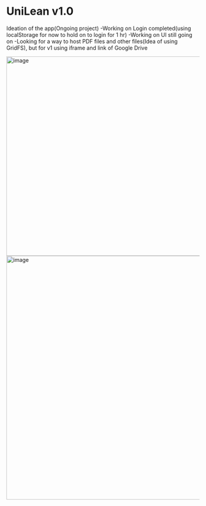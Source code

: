 # UniLean v1.0
Ideation of the app(Ongoing project)
-Working on Login completed(using localStorage for now to hold on to login for 1 hr)
-Working on UI still going on
-Looking for a way to host PDF files and other files(Idea of using GridFS), but for v1 using iframe and link of Google Drive

<img width="520" alt="image" src="https://github.com/mank-423/UniLearn/assets/96490105/594d14bc-d52d-4d78-928e-4a211852005c">

<img width="636" alt="image" src="https://github.com/mank-423/UniLearn/assets/96490105/d29d0ddf-e651-4ea2-bb3e-8d57bffa60d2">
